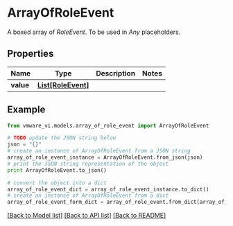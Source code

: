 # ArrayOfRoleEvent

A boxed array of *RoleEvent*. To be used in *Any* placeholders. 

## Properties
Name | Type | Description | Notes
------------ | ------------- | ------------- | -------------
**value** | [**List[RoleEvent]**](RoleEvent.md) |  | 

## Example

```python
from vmware_vi.models.array_of_role_event import ArrayOfRoleEvent

# TODO update the JSON string below
json = "{}"
# create an instance of ArrayOfRoleEvent from a JSON string
array_of_role_event_instance = ArrayOfRoleEvent.from_json(json)
# print the JSON string representation of the object
print ArrayOfRoleEvent.to_json()

# convert the object into a dict
array_of_role_event_dict = array_of_role_event_instance.to_dict()
# create an instance of ArrayOfRoleEvent from a dict
array_of_role_event_form_dict = array_of_role_event.from_dict(array_of_role_event_dict)
```
[[Back to Model list]](../README.md#documentation-for-models) [[Back to API list]](../README.md#documentation-for-api-endpoints) [[Back to README]](../README.md)


